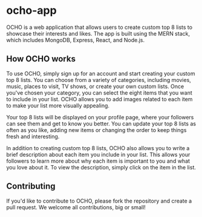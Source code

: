 # ocho-app

OCHO is a web application that allows users to create custom top 8 lists to showcase their interests and likes. The app is built using the MERN stack, which includes MongoDB, Express, React, and Node.js.

## How OCHO works

To use OCHO, simply sign up for an account and start creating your custom top 8 lists. You can choose from a variety of categories, including movies, music, places to visit, TV shows, or create your own custom lists. Once you've chosen your category, you can select the eight items that you want to include in your list. OCHO allows you to add images related to each item to make your list more visually appealing.

Your top 8 lists will be displayed on your profile page, where your followers can see them and get to know you better. You can update your top 8 lists as often as you like, adding new items or changing the order to keep things fresh and interesting.

In addition to creating custom top 8 lists, OCHO also allows you to write a brief description about each item you include in your list. This allows your followers to learn more about why each item is important to you and what you love about it. To view the description, simply click on the item in the list.

## Contributing

If you'd like to contribute to OCHO, please fork the repository and create a pull request. We welcome all contributions, big or small!
